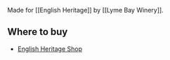Made for [[English Heritage]] by [[Lyme Bay Winery]].

## Where to buy

- [English Heritage Shop](https://www.awin1.com/cread.php?awinmid=5926&awinaffid=333769&ued=https%3A%2F%2Fwww.english-heritageshop.org.uk%2Fenglish-heritage-heritage-mead)

